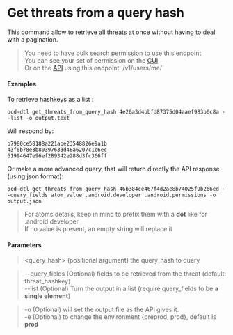 # Get threats from a query hash

This command allow to retrieve all threats at once without having to deal with a pagination.  

> You need to have bulk search permission to use this endpoint  
You can see your set of permission on the [GUI](https://datalake.cert.orangecyberdefense.com/gui/my-account)  
Or on the [API](https://datalake.cert.orangecyberdefense.com/api/v1/users/me/) using this endpoint: /v1/users/me/

#### Examples

To retrieve hashkeys as a list :
    
    ocd-dtl get_threats_from_query_hash 4e26a3d4bbfd87375d04aaef983b6c8a --list -o output.text

Will respond by:
```
b7980ce58188a221abe23548826e9a1b
43f6b78e3b80397633d46a6207c1c6ec
61994647e96ef289342e288d3fc366ff
```

Or make a more advanced query, that will return directly the API response (using json format):
    
    ocd-dtl get_threats_from_query_hash 46b384ce467f4d2ae8b74025f9b266ed --query_fields atom_value .android.developer .android.permissions -o output.json

> For atoms details, keep in mind to prefix them with a **dot** like for .android.developer   
If no value is present, an empty string will replace it
#### Parameters

> <query_hash\> (positional argument) the query_hash to query   

> --query_fields (Optional) fields to be retrieved from the threat (default: threat_hashkey)  
> --list (Optional)  Turn the output in a list (require query_fields to be **a single element**)

> -o (Optional) will set the output file as the API gives it.  
> -e (Optional) to change the environment {preprod, prod},  default is **prod**  
